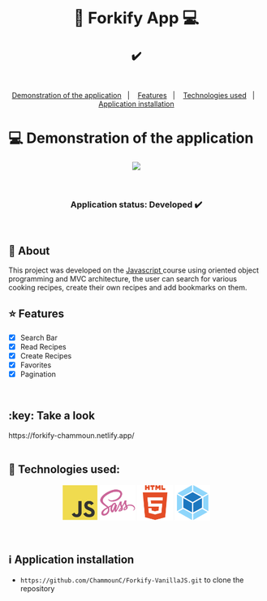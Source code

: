 
## **<h2 align="center"> 🍕 Forkify App 💻</h2>**

<h2 align="center"> 
        ✔️
</h2>
<br>
<p align="center">
  <a href="#computer-demonstration-of-the-application">Demonstration of the application</a>&nbsp;&nbsp;&nbsp;|&nbsp;&nbsp;&nbsp;
  <a href="#star-features">Features</a>&nbsp;&nbsp;&nbsp;|&nbsp;&nbsp;&nbsp;
  <a href="#rocket-technologies-used">Technologies used</a>&nbsp;&nbsp;&nbsp;|&nbsp;&nbsp;&nbsp;
  <a href="#information_source-application-installation">Application installation</a>
</p>

# :computer: Demonstration of the application

<p align="center">
  <img src="https://ik.imagekit.io/mcvhbcq4zu/forkify_nrvzWVRzk.gif?ik-sdk-version=javascript-1.4.3&updatedAt=1648473365812" width="1400px"/>
</p>

<br>

<h3 align="center"> 
	Application status: Developed ✔️
</h3>
<br>


## 📓 About
This project was developed on the <a href="https://www.udemy.com/course/the-complete-javascript-course/" target="_blank"> Javascript </a> course using oriented object programming and MVC architecture,  the user can search for various cooking recipes, create their own recipes and add bookmarks on them.

## :star: Features
- [x] Search Bar
- [x] Read Recipes
- [x] Create Recipes
- [x] Favorites
- [x] Pagination

<br>
 <h2>:key: Take a look </h2>  https://forkify-chammoun.netlify.app/
<br>
<br>


## :rocket: Technologies used:
<p align="center">
	<img src="https://github.com/devicons/devicon/blob/master/icons/javascript/javascript-original.svg" alt="js" title="Javascript" width="70" height="70"/>
	<img src="https://github.com/devicons/devicon/blob/master/icons/sass/sass-original.svg" alt="css3" title="SASS" width="70" height="70"/>
	<img src="https://github.com/devicons/devicon/blob/master/icons/html5/html5-plain-wordmark.svg" alt="html5" title="HTML"  width="70" height="70"/>
	<img src="https://github.com/devicons/devicon/blob/master/icons/webpack/webpack-original.svg" alt="webpack" title="Webpack" width="70" height="70"/>
</p>

<br>

## :information_source: Application installation
- `https://github.com/ChammounC/Forkify-VanillaJS.git` to clone the repository

<br>
